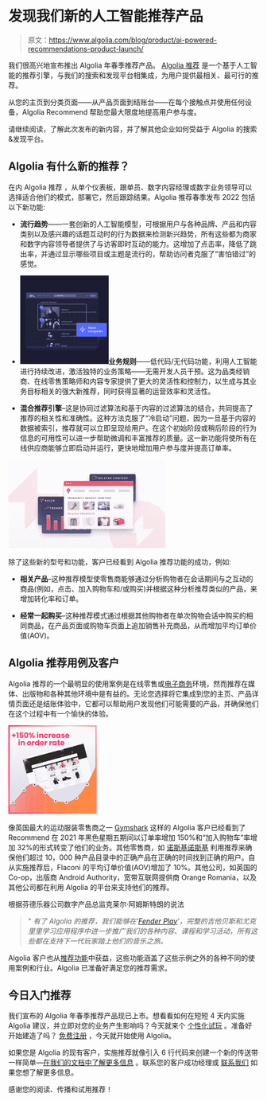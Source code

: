 # 发现我们新的人工智能推荐产品

> 原文：<https://www.algolia.com/blog/product/ai-powered-recommendations-product-launch/>

我们很高兴地宣布推出 Algolia 年春季推荐产品。 [Algolia 推荐](https://www.algolia.com/products/recommendations/) 是一个基于人工智能的推荐引擎，与我们的搜索和发现平台相集成，为用户提供最相关、最可行的推荐。

从您的主页到分类页面——从产品页面到结账台——在每个接触点并使用任何设备，Algolia Recommend 帮助您最大限度地提高用户参与度。

请继续阅读，了解此次发布的新内容，并了解其他企业如何受益于 Algolia 的搜索&发现平台。

## [](#whats-new-in-algolia-recommend)Algolia 有什么新的推荐？

在内 Algolia 推荐 ，从单个仪表板，跟单员、数字内容经理或数字业务领导可以选择适合他们的模式，部署它，然后跟踪结果。Algolia 推荐春季发布 2022 包括以下新功能:

*   **流行趋势**——一套创新的人工智能模型，可根据用户与各种品牌、产品和内容类别以及感兴趣的话题互动时的行为数据来检测新兴趋势，所有这些都为商家和数字内容领导者提供了与访客即时互动的能力。这增加了点击率，降低了跳出率，并通过显示哪些项目或主题是流行的，帮助访问者克服了“害怕错过”的感觉。

*   **![Rules - Boost Categories](img/3fb6281c06bed49f48bd2f67288ce160.png)业务规则**——低代码/无代码功能，利用人工智能进行持续改进，激活独特的业务策略——无需开发人员干预。这为品类经销商、在线零售策略师和内容专家提供了更大的灵活性和控制力，以生成与其业务目标相关的强大新推荐，同时获得显著的运营效率和灵活性。

*   **混合推荐引擎**–这是协同过滤算法和基于内容的过滤算法的结合，共同提高了推荐的相关性和准确性。这种方法克服了“冷启动”问题，因为一旦基于内容的数据被索引，推荐就可以立即呈现给用户。在这个初始阶段或稍后阶段的行为信息的可用性可以进一步帮助微调和丰富推荐的质量。这一新功能将使所有在线供应商能够立即启动并运行，更快地增加用户参与度并提高订单率。

![Algolia recommend models](img/67ef43eaf582f279c0e0432e56e5d87a.png)

除了这些新的型号和功能，客户已经看到 Algolia 推荐功能的成功，例如:

*   **相关产品**–这种推荐模型使零售商能够通过分析购物者在会话期间与之互动的商品(例如，点击、加入购物车和/或购买)并根据这种分析推荐类似的产品，来增加转化率和订单。

*   **经常一起购买**–这种推荐模式通过根据其他购物者在单次购物会话中购买的相同商品，在产品页面或购物车页面上追加销售补充商品，从而增加平均订单价值(AOV)。

## [](#algolia-recommend-use-cases-and-customers)Algolia 推荐用例及客户

Algolia 推荐的一个最明显的使用案例是在线零售或[电子商务](https://www.algolia.com/industries-and-solutions/ecommerce/)环境，然而推荐在媒体、出版物和各种其他环境中是有益的。无论您选择将它集成到您的主页、产品详情页面还是结账体验中，它都可以帮助用户发现他们可能需要的产品，并确保他们在这个过程中有一个愉快的体验。

![Increase conversion rate with Recommend](img/5661cc17b32d8507ad0bb27e92494c5b.png)

像英国最大的运动服装零售商之一 [Gymshark](https://resources.algolia.com/home/webinar-blackfridaygymshark-retail) 这样的 Algolia 客户已经看到了 Recommend 在 2021 年黑色星期五期间以订单率增加 150%和“加入购物车”率增加 32%的形式转变了他们的业务。其他零售商，如 [诺斯基诺斯基](https://resources.algolia.com/home/casestudy-noskinoski) 利用推荐来确保他们超过 10，000 种产品目录中的正确产品在正确的时间找到正确的用户。自从实施推荐后，Flaconi 的平均订单价值(AOV)增加了 10%。其他公司，如英国的 Co-op，出版商 Android Authority，宽带互联网提供商 Orange Romania，以及其他公司都在利用 Algolia 的平台来支持他们的推荐。

根据芬德乐器公司数字产品总监克莱尔·阿姆斯特朗的说法

> " *有了 Algolia 的推荐，我们能够在'*[*Fender Play*](https://www.fender.com/play)*'，完整的吉他贝斯和尤克里里学习应用程序中进一步推广我们的各种内容、课程和学习活动，所有这些都在支持下一代玩家踏上他们的音乐之旅。*

Algolia 客户也从[推荐功能](https://www.algolia.com/blog/product/why-we-recommend-recommend-to-make-recommendations/)中获益，这些功能涵盖了这些示例之外的各种不同的使用案例和行业。Algolia 已准备好满足您的推荐需求。

## [](#get-started-with-recommendations-today)今日入门推荐

我们宣布的 Algolia 年春季推荐产品现已上市。想看看如何在短短 4 天内实施 Algolia 建议，并立即对您的业务产生影响吗？今天就来个 [个性化试玩](https://www.algolia.com/demorequest/) 。准备好开始建造了吗？ [免费注册](https://www.algolia.com/users/sign_up) ，今天就开始使用 Algolia。

如果您是 Algolia 的现有客户，实施推荐就像引入 6 行代码来创建一个新的传送带一样简单—[在我们的文档中了解更多信息](https://www.algolia.com/doc/guides/algolia-recommend/how-to/set-up/) 。联系您的客户成功经理或 [联系我们](https://www.algolia.com/contactus/) 如果您想了解更多信息。

感谢您的阅读、传播和试用推荐！